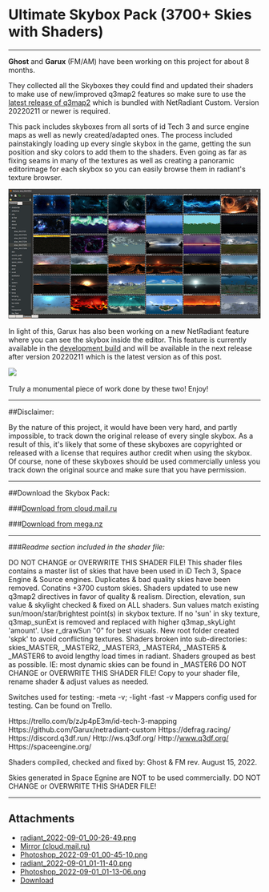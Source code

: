 # Ultimate Skybox Pack (3700+ Skies with Shaders)

---

**Ghost** and **Garux** (FM/AM) have been working on this project for about 8 months.

They collected all the Skyboxes they could find and updated their shaders to make use of new/improved q3map2 features so make sure to use the [latest release of q3map2](https://github.com/Garux/netradiant-custom/releases) which is bundled with NetRadiant Custom. Version 20220211 or newer is required.

This pack includes skyboxes from all sorts of id Tech 3 and surce engine maps as well as newly created/adapted ones. The process included painstakingly loading up every single skybox in the game, getting the sun position and sky colors to add them to the shaders. Even going as far as fixing seams in many of the textures as well as creating a panoramic editorimage for each skybox so you can easily browse them in radiant's texture browser.

![](./img/Photoshop_2022-09-01_00-45-10_1705996917_0.png)

In light of this, Garux has also been working on a new NetRadiant feature where you can see the skybox inside the editor. This feature is currently available in the [development build](https://github.com/Garux/netradiant-custom/releases) and will be available in the next release after version 20220211 which is the latest version as of this post.

![](https://trello.com/1/cards/630fe0911e6b4c012aad8753/attachments/630feb0a5aaf5a00d7695190/download/Photoshop_2022-09-01_01-13-06.png)

Truly a monumental piece of work done by these two! Enjoy!

---
##Disclaimer:

By the nature of this project, it would have been very hard, and partly impossible, to track down the original release of every single skybox. As a result of this, it's likely that some of these skyboxes are copyrighted or released with a license that requires author credit when using the skybox. Of course, none of these skyboxes should be used commercially unless you track down the original source and make sure that you have permission.

---

##Download the Skybox Pack:

###[Download from cloud.mail.ru](https://cloud.mail.ru/public/mXFg/gyz7ZiMyk)

###[Download from mega.nz](https://mega.nz/folder/UlozgZbZ#wdNuVA2BsRteOl26_NvNKg)

---

###*Readme section included in the shader file:*

DO NOT CHANGE or OVERWRITE THIS SHADER FILE!
This shader files contains a master list of skies that have been used in iD Tech 3, Space Engine & Source engines.
Duplicates & bad quality skies have been removed.
Conatins +3700 custom skies.
Shaders updated to use new q3map2 directives in favor of quality & realism.
Direction, elevation, sun value & skylight checked & fixed on ALL shaders.
Sun values match existing sun/moon/star/brightest point(s) in skybox texture.
If no 'sun' in sky texture, q3map_sunExt is removed and replaced with higher q3map_skyLight 'amount'. Use r_drawSun "0" for best visuals.
New root folder created 'skpk' to avoid conflicting textures.
Shaders broken into sub-directories: skies_MASTER, _MASTER2, _MASTER3, _MASTER4, _MASTER5 & _MASTER6 to avoid lengthy load times in radiant.
Shaders grouped as best as possible. IE: most dynamic skies can be found in _MASTER6
DO NOT CHANGE or OVERWRITE THIS SHADER FILE! Copy to your shader file, rename shader & adjust values as needed. 

Switches used for testing: -meta -v; -light -fast -v
Mappers config used for testing. Can be found on Trello.

Https://trello.com/b/zJp4pE3m/id-tech-3-mapping
Https://github.com/Garux/netradiant-custom
Https://defrag.racing/
Https://discord.q3df.run/
Http://ws.q3df.org/
Http://www.q3df.org/
Https://spaceengine.org/

Shaders compiled, checked and fixed by: Ghost & FM rev. August 15, 2022.

Skies generated in Space Egnine are NOT to be used commercially.
DO NOT CHANGE or OVERWRITE THIS SHADER FILE!

---

## Attachments

- [radiant_2022-09-01_00-26-49.png](https://trello.com/1/cards/630fe0911e6b4c012aad8753/attachments/630fe0b3ad783401820e8ff6/download/radiant_2022-09-01_00-26-49.png)
- [Mirror (cloud.mail.ru)](https://cloud.mail.ru/public/mXFg/gyz7ZiMyk)
- [Photoshop_2022-09-01_00-45-10.png](https://trello.com/1/cards/630fe0911e6b4c012aad8753/attachments/630fe48473c34001a235a57b/download/Photoshop_2022-09-01_00-45-10.png)
- [radiant_2022-09-01_01-11-40.png](https://trello.com/1/cards/630fe0911e6b4c012aad8753/attachments/630fead8cc5f3101460de399/download/radiant_2022-09-01_01-11-40.png)
- [Photoshop_2022-09-01_01-13-06.png](https://trello.com/1/cards/630fe0911e6b4c012aad8753/attachments/630feb0a5aaf5a00d7695190/download/Photoshop_2022-09-01_01-13-06.png)
- [Download](https://aciz.etjump.com/downloads/skies_MASTER/)
